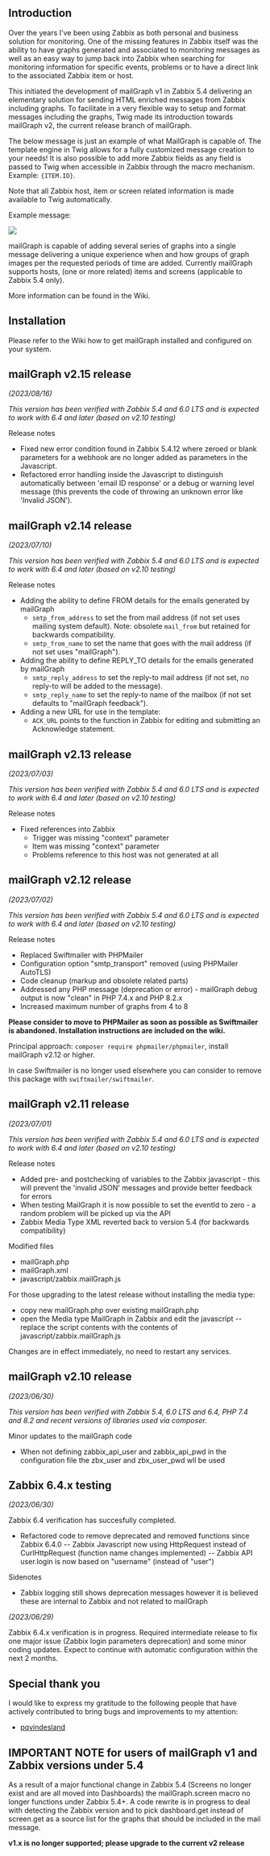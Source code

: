 ## Introduction ##
Over the years I've been using Zabbix as both personal and business solution for monitoring. One of the missing features in Zabbix itself was the ability to have graphs generated and associated to monitoring messages as well as an easy way to jump back into Zabbix when searching for monitoring information for specific events, problems or to have a direct link to the associated Zabbix item or host.

This initiated the development of mailGraph v1 in Zabbix 5.4 delivering an elementary solution for sending HTML enriched messages from Zabbix including graphs.
To facilitate in a very flexible way to setup and format messages including the graphs, Twig made its introduction towards mailGraph v2, the current release branch of mailGraph.

The below message is just an example of what MailGraph is capable of. The template engine in Twig allows for a fully customized message creation to your needs! It is also possible to add more Zabbix fields as any field is passed to Twig when accessible in Zabbix through the macro mechanism. Example: `{ITEM.ID}`.

Note that all Zabbix host, item or screen related information is made available to Twig automatically.

Example message:

[![](images/Example-mail-message-v122.png?raw=true)](images/Example-mail-message-v122.png)

mailGraph is capable of adding several series of graphs into a single message delivering a unique experience when and how groups of graph images per the requested periods of time are added.
Currently mailGraph supports hosts, (one or more related) items and screens (applicable to Zabbix 5.4 only).

More information can be found in the Wiki.

## Installation ##
Please refer to the Wiki how to get mailGraph installed and configured on your system.

## mailGraph v2.15 release ##
_(2023/08/16)_

_This version has been verified with Zabbix 5.4 and 6.0 LTS and is expected to work with 6.4 and later (based on v2.10 testing)_

Release notes
- Fixed new error condition found in Zabbix 5.4.12 where zeroed or blank parameters for a webhook are no longer added as parameters in the Javascript.
- Refactored error handling inside the Javascript to distinguish automatically between 'email ID response' or a debug or warning level message (this prevents the code of throwing an unknown error like 'Invalid JSON').

## mailGraph v2.14 release ##
_(2023/07/10)_

_This version has been verified with Zabbix 5.4 and 6.0 LTS and is expected to work with 6.4 and later (based on v2.10 testing)_

Release notes
- Adding the ability to define FROM details for the emails generated by mailGraph
  - `smtp_from_address` to set the from mail address (if not set uses mailing system default). Note: obsolete `mail_from` but retained for backwards compatibility.
  - `smtp_from_name` to set the name that goes with the mail address (if not set uses "mailGraph").
- Adding the ability to define REPLY_TO details for the emails generated by mailGraph
  - `smtp_reply_address` to set the reply-to mail address (if not set, no reply-to will be added to the message).
  - `smtp_reply_name` to set the reply-to name of the mailbox (if not set defaults to "mailGraph feedback").
- Adding a new URL for use in the template:
  - `ACK_URL` points to the function in Zabbix for editing and submitting an Acknowledge statement.

## mailGraph v2.13 release ##
_(2023/07/03)_

_This version has been verified with Zabbix 5.4 and 6.0 LTS and is expected to work with 6.4 and later (based on v2.10 testing)_

Release notes
- Fixed references into Zabbix
  - Trigger was missing "context" parameter
  - Item was missing "context" parameter
  - Problems reference to this host was not generated at all

## mailGraph v2.12 release ##
_(2023/07/02)_

_This version has been verified with Zabbix 5.4 and 6.0 LTS and is expected to work with 6.4 and later (based on v2.10 testing)_

Release notes
- Replaced Swiftmailer with PHPMailer
- Configuration option "smtp_transport" removed (using PHPMailer AutoTLS)
- Code cleanup (markup and obsolete related parts)
- Addressed any PHP message (deprecation or error) - mailGraph debug output is now "clean" in PHP 7.4.x and PHP 8.2.x
- Increased maximum number of graphs from 4 to 8

**Please consider to move to PHPMailer as soon as possible as Swiftmailer is abandoned. Installation instructions are included on the wiki.**

Principal approach: `composer require phpmailer/phpmailer`, install mailGraph v2.12 or higher.

In case Swiftmailer is no longer used elsewhere you can consider to remove this package with `swiftmailer/swiftmailer`.

## mailGraph v2.11 release ##
_(2023/07/01)_

_This version has been verified with Zabbix 5.4 and 6.0 LTS and is expected to work with 6.4 and later (based on v2.10 testing)_

Release notes
- Added pre- and postchecking of variables to the Zabbix javascript - this will prevent the 'invalid JSON' messages and provide better feedback for errors
- When testing MailGraph it is now possible to set the eventId to zero - a random problem will be picked up via the API
- Zabbix Media Type XML reverted back to version 5.4 (for backwards compatibility)

Modified files
- mailGraph.php
- mailGraph.xml
- javascript/zabbix.mailGraph.js

For those upgrading to the latest release without installing the media type:
- copy new mailGraph.php over existing mailGraph.php
- open the Media type MailGraph in Zabbix and edit the javascript
-- replace the script contents with the contents of javascript/zabbix.mailGraph.js

Changes are in effect immediately, no need to restart any services.

## mailGraph v2.10 release ##
_(2023/06/30)_

_This version has been verified with Zabbix 5.4, 6.0 LTS and 6.4, PHP 7.4 and 8.2 and recent versions of libraries used via composer._

Minor updates to the mailGraph code
- When not defining zabbix_api_user and zabbix_api_pwd in the configuration file the zbx_user and zbx_user_pwd wll be used

## Zabbix 6.4.x testing ##
_(2023/06/30)_

Zabbix 6.4 verification has succesfully completed.
- Refactored code to remove deprecated and removed functions since Zabbix 6.4.0
-- Zabbix Javascript now using HttpRequest instead of CurlHttpRequest (function name changes implemented)
-- Zabbix API user.login is now based on "username" (instead of "user")

Sidenotes
- Zabbix logging still shows deprecation messages however it is believed these are internal to Zabbix and not related to mailGraph

_(2023/06/29)_

Zabbix 6.4.x verification is in progress. Required intermediate release to fix one major issue (Zabbix login parameters deprecation) and some minor coding updates.
Expect to continue with automatic configuration within the next 2 months.

## Special thank you ##
I would like to express my gratitude to the following people that have actively contributed to bring bugs and improvements to my attention:
- [pqvindesland](https://github.com/pqvindesland)

## IMPORTANT NOTE for users of mailGraph v1 and Zabbix versions under 5.4 ##
As a result of a major functional change in Zabbix 5.4 (Screens no longer exist and are all moved into Dashboards) the mailGraph.screen macro no longer functions under Zabbix 5.4+. A code rewrite is in progress to deal with detecting the Zabbix version and to pick dashboard.get instead of screen.get as a source list for the graphs that should be included in the mail message.

**v1.x is no longer supported; please upgrade to the current v2 release**
